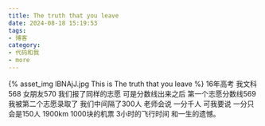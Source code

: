 ```yaml
---
title: The truth that you leave
date: 2024-08-18 15:19:53
tags:
- 博客
category:
- 代码和我
- more
---
```

{% asset_img lBNAjJ.jpg This is The truth that you leave %}
16年高考 我文科568 女朋友570 我们报了同样的志愿 可是分数线出来之后 第一个志愿分数线569 我被第二个志愿录取了 我们中间隔了300人 老师会说 一分千人 可我要说 一分只会是150人 1900km 1000块的机票 3小时的飞行时间 和一生的遗憾。